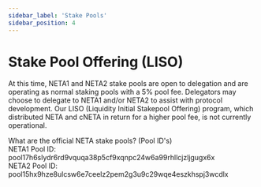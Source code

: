 ```yaml
---
sidebar_label: 'Stake Pools'
sidebar_position: 4
---
```

# Stake Pool Offering (LISO)

At this time, NETA1 and NETA2 stake pools are open to delegation and are operating as normal staking pools with a 5% pool fee. Delegators may choose to delegate to NETA1 and/or NETA2 to assist with protocol development. Our LISO (Liquidity Initial Stakepool Offering) program, which distributed NETA and cNETA in return for a higher pool fee, is not currently operational. 

What are the official NETA stake pools? (Pool ID's)  
NETA1 Pool ID: pool17h6slydr6rd9vquqa38p5cf9xqnpc24w6a99rhllcjzljgugx6x  
NETA2 Pool ID: pool15hx9hze8ulcsw6e7ceelz2pem2g3u9c29wqe4eszkhspj3wcdlx  

